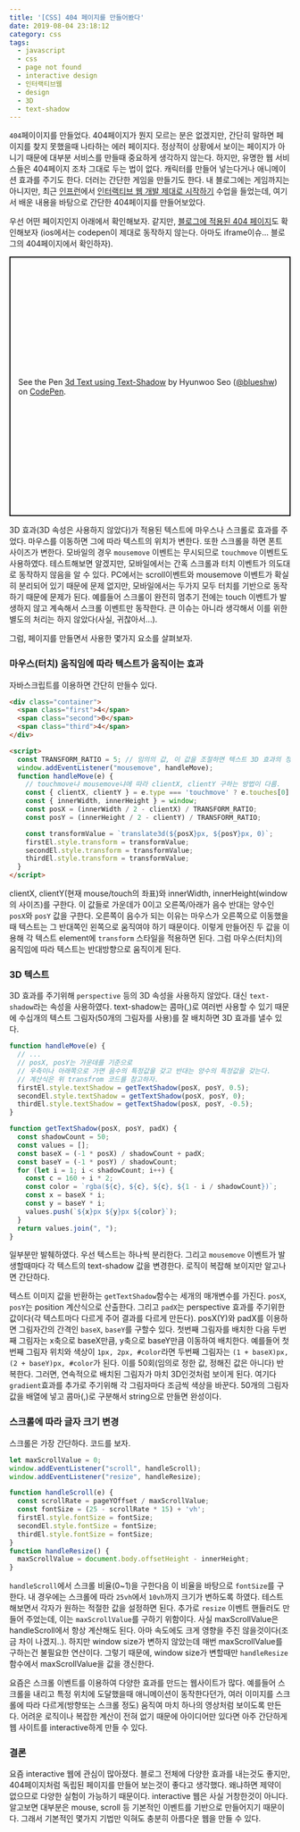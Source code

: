 ```yaml
---
title: '[CSS] 404 페이지를 만들어봤다'
date: 2019-08-04 23:18:12
category: css
tags:
  - javascript
  - css
  - page not found
  - interactive design
  - 인터랙티브웹
  - design
  - 3D
  - text-shadow
---
```


`404`페이이지를 만들었다. 404페이지가 뭔지 모르는 분은 없겠지만, 간단히 말하면 페이지를 찾지 못했을때 나타하는 에러 페이지다. 정상적이 상황에서 보이는 페이지가 아니기 때문에 대부분 서비스를 만들때 중요하게 생각하지 않는다. 하지만, 유명한 웹 서비스들은 404페이지 조차 그대로 두는 법이 없다. 캐릭터를 만들어 넣는다거나 애니메이션 효과를 주기도 한다. 더러는 간단한 게임을 만들기도 한다. 내 블로그에는 게임까지는 아니지만, 최근 [인프런](https://www.inflearn.com/)에서 [인터랙티브 웹 개발 제대로 시작하기](https://www.inflearn.com/course/interactive_web#) 수업을 들었는데, 여기서 배운 내용을 바탕으로 간단한 404페이지를 만들어보았다. 

우선 어떤 페이지인지 아래에서 확인해보자. 같지만, [블로그에 적용된 404 페이지](https://blueshw.github.io/abcd)도 확인해보자
(ios에서는 codepen이 제대로 동작하지 않는다. 아마도 iframe이슈... 블로그의 404페이지에서 확인하자).

<p class="codepen" data-height="465" data-theme-id="0" data-default-tab="result" data-user="blueshw" data-slug-hash="jgLOPY" style="height: 465px; box-sizing: border-box; display: flex; align-items: center; justify-content: center; border: 2px solid; margin: 1em 0; padding: 1em;" data-pen-title="3d Text using Text-Shadow">
  <span>See the Pen <a href="https://codepen.io/blueshw/pen/jgLOPY/">
  3d Text using Text-Shadow</a> by Hyunwoo Seo (<a href="https://codepen.io/blueshw">@blueshw</a>)
  on <a href="https://codepen.io">CodePen</a>.</span>
</p>

3D 효과(3D 속성은 사용하지 않았다)가 적용된 텍스트에 마우스나 스크롤로 효과를 주었다. 마우스를 이동하면 그에 따라 텍스트의 위치가 변한다. 또한 스크롤을 하면 폰트 사이즈가 변한다. 모바일의 경우 `mousemove` 이벤트는 무시되므로 `touchmove` 이벤트도 사용하였다. 테스트해보면 알겠지만, 모바일에서는 간혹 스크롤과 터치 이벤트가 의도대로 동작하지 않음을 알 수 있다. PC에서는 scroll이벤트와 mousemove 이벤트가 확실히 분리되어 있기 때문에 문제 없지만, 모바일에서는 두가지 모두 터치를 기반으로 동작하기 때문에 문제가 된다. 예를들어 스크롤이 완전히 멈추기 전에는 touch 이벤트가 발생하지 않고 계속해서 스크롤 이벤트만 동작한다. 큰 이슈는 아니라 생각해서 이를 위한 별도의 처리는 하지 않았다(사실, 귀찮아서...).

그럼, 페이지를 만들면서 사용한 몇가지 요소를 살펴보자.

### 마우스(터치) 움직임에 따라 텍스트가 움직이는 효과

자바스크립트를 이용하면 간단히 만들수 있다. 

```html
<div class="container">
  <span class="first">4</span>
  <span class="second">0</span>
  <span class="third">4</span>
</div>

<script>
  const TRANSFORM_RATIO = 5; // 임의의 값, 이 값을 조절하면 텍스트 3D 효과의 정도를 조절할 수 있다.
  window.addEventListener("mousemove", handleMove);
  function handleMove(e) {
    // touchmove냐 mousemove냐에 따라 clientX, clientY 구하는 방법이 다름.
    const { clientX, clientY } = e.type === 'touchmove' ? e.touches[0] : e;
    const { innerWidth, innerHeight } = window;
    const posX = (innerWidth / 2 - clientX) / TRANSFORM_RATIO;
    const posY = (innerHeight / 2 - clientY) / TRANSFORM_RATIO;

    const transformValue = `translate3d(${posX}px, ${posY}px, 0)`;
    firstEl.style.transform = transformValue;
    secondEl.style.transform = transformValue;
    thirdEl.style.transform = transformValue;
  }
</script>
```

clientX, clientY(현재 mouse/touch의 좌표)와 innerWidth, innerHeight(window의 사이즈)를 구한다.
이 값들로 가운데가 0이고 오른쪽/아래가 음수 반대는 양수인 `posX`와 `posY` 값을 구한다. 오른쪽이 음수가 되는 이유는 마우스가 오른쪽으로 이동했을때 텍스트는 그 반대쪽인 왼쪽으로 움직여야 하기 때문이다. 이렇게 만들어진 두 값을 이용해 각 텍스트 element에 `transform` 스타일을 적용하면 된다. 그럼 마우스(터치)의 움직임에 따라 텍스트는 반대방향으로 움직이게 된다. 


### 3D 텍스트

3D 효과를 주기위해 `perspective` 등의 3D 속성을 사용하지 않았다. 대신 `text-shadow`라는 속성을 사용하였다. text-shadow는 콤마(,)로 여러번 사용할 수 있기 때문에 수십개의 텍스트 그림자(50개의 그림자를 사용)를 잘 배치하면 3D 효과를 낼수 있다.

```js
function handleMove(e) {
  // ...
  // posX, posY는 가운데를 기준으로 
  // 우측이나 아래쪽으로 가면 음수의 특정값을 갖고 반대는 양수의 특정값을 갖는다.
  // 계산식은 위 transfrom 코드를 참고하자.
  firstEl.style.textShadow = getTextShadow(posX, posY, 0.5);
  secondEl.style.textShadow = getTextShadow(posX, posY, 0);
  thirdEl.style.textShadow = getTextShadow(posX, posY, -0.5);
}

function getTextShadow(posX, posY, padX) {
  const shadowCount = 50;
  const values = [];
  const baseX = (-1 * posX) / shadowCount + padX;
  const baseY = (-1 * posY) / shadowCount;
  for (let i = 1; i < shadowCount; i++) {
    const c = 160 + i * 2;
    const color = `rgba(${c}, ${c}, ${c}, ${1 - i / shadowCount})`;
    const x = baseX * i;
    const y = baseY * i;
    values.push(`${x}px ${y}px ${color}`);
  }
  return values.join(", ");
}
```

일부분만 발췌하였다. 우선 텍스트는 하나씩 분리한다. 그리고 `mousemove` 이벤트가 발생할때마다 각 텍스트의 text-shadow 값을 변경한다. 로직이 복잡해 보이지만 알고나면 간단하다. 

텍스트 이미지 값을 반환하는 `getTextShadow`함수는 세개의 매개변수를 가진다. `posX`, `posY`는 position 계산식으로 산출한다. 그리고 `padX`는 perspective 효과를 주기위한 값이다(각 텍스트마다 다르게 주어 결과를 다르게 만든다). posX(Y)와 padX를 이용하면 그림자간의 간격인 `baseX`, `baseY`를 구할수 있다. 첫번째 그림자를 배치한 다음 두번째 그림자는 x축으로 baseX만큼, y축으로 baseY만큼 이동하여 배치한다. 예를들어 첫번째 그림자 위치와 색상이 `1px, 2px, #color`라면 두번째 그림자는 `(1 + baseX)px, (2 + baseY)px, #color`가 된다. 이를 50회(임의로 정한 값, 정해진 값은 아니다) 반복한다. 그러면, 연속적으로 배치된 그림자가 마치 3D인것처럼 보이게 된다. 여기다 `gradient`효과를 추가로 주기위해 각 그림자마다 조금씩 색상을 바꾼다. 50개의 그림자 값을 배열에 넣고 콤마(,)로 구분해서 string으로 만들면 완성이다. 

### 스크롤에 따라 글자 크기 변경

스크롤은 가장 간단하다. 코드를 보자.

```js
let maxScrollValue = 0;
window.addEventListener("scroll", handleScroll);
window.addEventListener("resize", handleResize);

function handleScroll(e) {
  const scrollRate = pageYOffset / maxScrollValue;
  const fontSize = (25 - scrollRate * 15) + 'vh';
  firstEl.style.fontSize = fontSize;
  secondEl.style.fontSize = fontSize;
  thirdEl.style.fontSize = fontSize;
}
function handleResize() {
  maxScrollValue = document.body.offsetHeight - innerHeight;
}
```

`handleScroll`에서 스크롤 비율(0~1)을 구한다음 이 비율을 바탕으로 `fontSize`를 구한다. 내 경우에는 스크롤에 따라 `25vh`에서 `10vh`까지 크기가 변하도록 하였다. 테스트해보면서 각자가 원하는 적절한 값을 설정하면 된다. 추가로 `resize` 이벤트 핸들러도 만들어 주었는데, 이는 `maxScrollValue`를 구하기 위함이다. 사실 maxScrollValue은 handleScroll에서 항상 계산해도 된다. 아마 속도에도 크게 영향을 주진 않을것이다(조금 차이 나겠지..). 하지만 window size가 변하지 않았는데 매번 maxScrollValue를 구하는건 불필요한 연산이다. 그렇기 때문에, window size가 변할때만 `handleResize`함수에서 maxScrollValue을 값을 갱신한다.

요즘은 스크롤 이벤트를 이용하여 다양한 효과를 만드는 웹사이트가 많다. 예를들어 스크롤을 내리고 특정 위치에 도달했을때 애니메이션이 동작한다던가, 여러 이미지를 스크롤에 따라 다르게(방향또는 스크롤 정도) 움직여 마치 하나의 영상처럼 보이도록 만든다. 어려운 로직이나 복잡한 계산이 전혀 없기 때문에 아이디어만 있다면 아주 간단하게 웹 사이트를 interactive하게 만들 수 있다.

### 결론
요즘 interactive 웹에 관심이 많아졌다. 블로그 전체에 다양한 효과를 내는것도 좋지만, 404페이지처럼 독립된 페이지를 만들어 보는것이 좋다고 생각했다. 왜냐하면 제약이 없으므로 다양한 실험이 가능하기 때문이다. interactive 웹은 사실 거창한것이 아니다. 알고보면 대부분은 mouse, scroll 등 기본적인 이벤트를 기반으로 만들어지기 때문이다. 그래서 기본적인 몇가지 기법만 익혀도 충분히 아름다운 웹을 만들 수 있다. 


